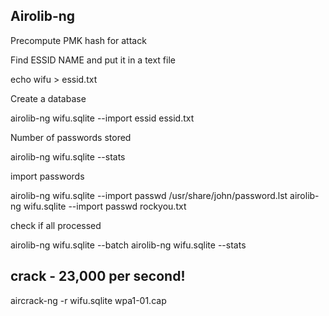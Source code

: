 ## Airolib-ng

Precompute PMK hash for attack

Find ESSID NAME and put it in a text file

echo wifu > essid.txt

Create a database

airolib-ng wifu.sqlite --import essid essid.txt

Number of passwords stored

airolib-ng wifu.sqlite --stats

import passwords

airolib-ng wifu.sqlite --import passwd /usr/share/john/password.lst
airolib-ng wifu.sqlite --import passwd rockyou.txt

check if all processed

airolib-ng wifu.sqlite --batch
airolib-ng wifu.sqlite --stats


## crack - 23,000 per second!

aircrack-ng -r wifu.sqlite wpa1-01.cap






